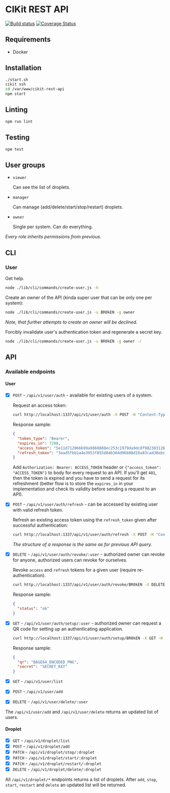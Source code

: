 # CIKit REST API

[![Build status](https://img.shields.io/travis/BR0kEN-/cikit-rest-api.svg?style=flat-square)](https://travis-ci.org/BR0kEN-/cikit-rest-api)
[![Coverage Status](https://img.shields.io/coveralls/github/BR0kEN-/cikit-rest-api/master.svg?style=flat-square)](https://coveralls.io/github/BR0kEN-/cikit-rest-api)

## Requirements

- Docker

## Installation

```bash
./start.sh
cikit ssh
cd /var/www/cikit-rest-api
npm start
```

## Linting

```bash
npm run lint
```

## Testing

```bash
npm test
```

## User groups

- `viewer`

  Can see the list of droplets.

- `manager`

  Can manage (add/delete/start/stop/restart) droplets.

- `owner`

  Single per system. Can do everything.

*Every role inherits permissions from previous.*

## CLI

### User

Get help.

```bash
node ./lib/cli/commands/create-user.js -h
```

Create an owner of the API (kinda super user that can be only one per system):

```bash
node ./lib/cli/commands/create-user.js -u BR0kEN -g owner
```

*Note, that further attempts to create an owner will be declined.*

Forcibly invalidate user's authentication token and regenerate a secret key.

```bash
node ./lib/cli/commands/create-user.js -u BR0kEN -g owner -r
```

## API

### Available endpoints

#### User

- [x] `POST` - `/api/v1/user/auth` - available for existing users of a system.

  Request an access token:

  ```bash
  curl http://localhost:1337/api/v1/user/auth -X POST -H "Content-Type: application/json" -d '{"username": "BR0kEN", "code": "172459"}'
  ```

  Response sample:

  ```json
  {
    "token_type": "Bearer",
    "expires_in": 7200,
    "access_token": "5e11d712066b99a9868888ec253c1979da9dc8f9823831262139f235ab9d64c3",
    "refresh_token": "3ead5fbb1a4e3953f855d84b304d96b08d10a83cad38ebc544832f2125293f2b"
  }
  ```

  Add `Authorization: Bearer: ACCESS_TOKEN` header or `{"access_token": "ACCESS_TOKEN"}` to body for every request to an API. If you'll get `401`, then the token is expired and you have to send a request for its refreshment (better flow is to store the `expires_in` in your implementation and check its validity before sending a request to an API).

- [x] `POST` - `/api/v1/user/auth/refresh` - can be accessed by existing user with valid refresh token.

  Refresh an existing access token using the `refresh_token` given after successful authentication:

  ```bash
  curl http://localhost:1337/api/v1/user/auth/refresh -X POST -H "Content-Type: application/json" -d '{"grant_type": "refresh_token", "refresh_token": "REFRESH_TOKEN"}'
  ```

  *The structure of a response is the same as for previous API query.*

- [x] `DELETE` - `/api/v1/user/auth/revoke/:user` - authorized owner can revoke for anyone, authorized users can revoke for ourselves.

  Revoke `access` and `refresh` tokens for a given user (require re-authentication).

  ```bash
  curl http://localhost:1337/api/v1/user/auth/revoke/BR0kEN -X DELETE -H "Content-Type: application/json" -H "Authorization: Bearer REFRESH_TOKEN"
  ```

  Response sample:

  ```json
  {
    "status": "ok"
  }
  ```

- [x] `GET` - `/api/v1/user/auth/setup/:user` - authorized owner can request a QR code for setting up an authenticating application.

  ```bash
  curl http://localhost:1337/api/v1/user/auth/setup/BR0kEN -X GET -H "Content-Type: application/json" -H "Authorization: Bearer ACCESS_TOKEN"
  ```

  Response sample:

  ```json
  {
    "qr": "BASE64_ENCODED_PNG",
    "secret": "SECRET_KEY"
  }
  ```

- [x] `GET` - `/api/v1/user/list`
- [x] `POST` - `/api/v1/user/add`
- [x] `DELETE` - `/api/v1/user/delete/:user`

The `/api/v1/user/add` and `/api/v1/user/delete` returns an updated list of users.

#### Droplet

- [x] `GET` - `/api/v1/droplet/list`
- [x] `POST` - `/api/v1/droplet/add`
- [x] `PATCH` - `/api/v1/droplet/stop/:droplet`
- [x] `PATCH` - `/api/v1/droplet/start/:droplet`
- [x] `PATCH` - `/api/v1/droplet/restart/:droplet`
- [x] `DELETE` - `/api/v1/droplet/delete/:droplet`

All `/api/v1/droplet/*` endpoints returns a list of droplets. After `add`, `stop`, `start`, `restart` and `delete` an updated list will be returned.
